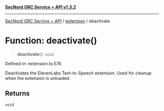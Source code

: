 [**SecNord GRC Service + API v1.3.2**](../../README.md)

***

[SecNord GRC Service + API](../../README.md) / [extension](../README.md) / deactivate

# Function: deactivate()

> **deactivate**(): `void`

Defined in: extension.ts:576

Deactivates the ElevenLabs Text-to-Speech extension.
Used for cleanup when the extension is unloaded.

## Returns

`void`
